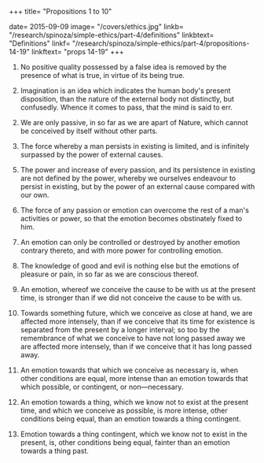 
+++
title=  "Propositions 1 to 10"

date=  2015-09-09
image=  "/covers/ethics.jpg"
linkb=  "/research/spinoza/simple-ethics/part-4/definitions"
linkbtext= "Definitions"
linkf=  "/research/spinoza/simple-ethics/part-4/propositions-14-19"
linkftext=  "props 14-19"
+++


1. No positive quality possessed by a false idea is removed by the presence of what is true, in virtue of its being true. 

<!-- Proof=  Falsehood consists solely in the privation of knowledge which inadequate ideas involve (2.35), nor have they any positive quality on account of which they are called false (2.33.)
Contrariwise, in so far as they are referred to God, they are true (2.32.).
Wherefore, if the positive quality possessed by a false idea were removed by the presence of what is true, in virtue of its being true, a true idea would then be removed by itself, which (4.3.) is absurd.
Therefore, no positive quality possessed by a false idea, etc. Q.E.D.
Note=  This proposition is more clearly understood from 2.16 Coroll. 
 -->


2. Imagination is an idea which indicates the human body's present disposition, than the nature of the external body not distinctly, but confusedly. Whence it comes to pass, that the mind is said to err.

<!-- For instance, when we look at the sun, we conceive that it is distant from us about 200 feet.
In this judgment we err, so long as we are in ignorance of its true distance;
When its true distance is known, the error is removed, but not the imagination; or,
in other words, the idea of the sun, which only explains tho nature of that luminary, in so far as the body is affected thereby= 
Wherefore, though we know the real distance, we shall still nevertheless imagine the sun to be near us.
For, as we said in 2.35. note, we do not imagine the sun to be so near us, because we are ignorant of its true distance, but because the mind conceives the magnitude of the sun to the extent that the body is affected thereby.
Thus, when the rays of the sun falling on the surface of water are reflected into our eyes, we imagine the sun as if it were in the water, though we are aware of its real position; and similarly other imaginations, wherein the mind is deceived, whether they indicate the natural disposition of the body, or that its power of activity is increased or diminished, are not contrary to the truth, and do not vanish at its presence.
It happens indeed that, when we mistakenly fear an evil, the fear vanishes when we hear the true tidings;
but the contrary also happens, namely, that we fear an evil which will certainly come, and our fear vanishes when we hear false tidings; thus imaginations do not vanish at the presence of the truth, in virtue of its being true, but because other imaginations, stronger than the first, supervene and exclude the present existence of that which we imagined, as I have shown in 2.17. -->



2. We are only passive, in so far as we are apart of Nature, which cannot be conceived by itself without other parts. 

<!-- Proof=  We are said to be passive, when something arises in us, whereof we are only a partial cause (3. Def. 2), that is (3. Def. 1), something which cannot be deduced solely from the laws of our nature.
We are passive therefore, in so far as we are a part of Nature, which cannot be conceived by itself without other parts. Q.E.D. -->


3. The force whereby a man persists in existing is limited, and is infinitely surpassed by the power of external causes. 

<!-- Proof=  This is evident from the axiom of this part.
For, when man is given, there is something else—say A—more powerful;
When A is given, there is something else—say B—more powerful than A, and so on to infinity;
Thus the power of man is limited by the power of some other thing, and is infinitely surpassed by the power of external causes. Q.E.D.
  Proposition 4. It is impossible, that man should not be a part of Nature, or that he should be capable of undergoing no changes, save such as can be understood through his nature only as their adequate cause. Proof=  The power, whereby each particular thing, and consequently man, preserves his being, is the power of God or of Nature (1.24. Coroll.).
Not in so far as it is infinite, but in so far as it can be explained by the actual human essence (3.7.).
Thus the power of man, in so far as it is explained through his own actual essence, is a part of the infinite power of God or Nature, in other words, of the essence thereof (1.34.).
This was our first point.
Again, if it were possible, that man should undergo no changes save such as can be understood solely through the nature of man, it would follow that he would not be able to die, but would always necessarily exist; this would be the necessary consequence of a cause whose power was either finite or infinite.
Namely, either of man's power only, inasmuch as he would be capable of removing from himself all changes which could spring from external causes; or of the infinite power of Nature, whereby all individual things would be so ordered, that man should be incapable of undergoing any changes save such as tended towards his own preservation.
But the first alternative is absurd (by the last Prop., the proof of which is universal, and can be applied to all individual things).
Therefore, if it is possible that man should not be capable of undergoing any changes, save such as can be explained solely through his own nature, and consequently that he must always necessarily exist; such a result must follow from God's infinite power and consequently (1.16.) from the necessity of the divine nature, as it is regarded as affected by the idea of any given man, the whole order of nature as conceived under the attributes of extension and thought must be deducible.
It would therefore follow (1.21.) that man is infinite, which (by the first part of this proof) is absurd. It is, therefore, impossible, that man should not undergo any changes save those whereof he is the adequate cause. Q.E.D. -->

<!-- Corollary=  It follows, that man is necessarily always a prey to his passions, that he follows and obeys the general order of nature, and that he accommodates himself thereto, as much as the nature of things demands.    -->


5. The power and increase of every passion, and its persistence in existing are not defined by the power, whereby we ourselves endeavour to persist in existing, but by the power of an external cause compared with our own. 

<!-- Proof=  The essence of a passion cannot be explained through our essence alone (3. Def. 1. and 2.), that is (3.7.), the power of a passion cannot be defined by the power, whereby we ourselves endeavour to persist in existing, but (as is shown in 2.16.) must necessarily be defined by the power of an external cause compared with our own. Q.E.D.  -->


6. The force of any passion or emotion can overcome the rest of a man's activities or power, so that the emotion becomes obstinately fixed to him. 

<!-- Proof=  The force and increase of any passion and its persistence in existing are defined by the power of an external cause compared with our own (by the foregoing Prop.);
Therefore (4.3.) it can overcome a man's power, &e. Q.E.D. -->



7. An emotion can only be controlled or destroyed by another emotion contrary thereto, and with more power for controlling emotion. 

<!-- Proof=  Emotion, in so far as it is referred to the mind, is an idea, whereby the mind affirms of its body a greater or less force of existence than before (cf. the general Definition of the Emotions at the end of Part 3).
When, therefore, the mind is assailed by any emotion, the body is at the same time affected with a modification whereby its power of activity is increased or diminished.
This modification of the body (4.5.) receives from its cause the force for persistence in its being;
which force can only be checked or destroyed by a bodily cause (2.6), in virtue of the body being affected with a modification contrary to (3.5.) and stronger than itself (4. Ax.);
Wherefore (2.12.) the mind is affected by the idea of a modification contrary to, and stronger than the former modification, in other words, (by the general definition of the emotions) the mind will be affected by an emotion contrary to and stronger than the former emotion, which will exclude or destroy the existence of the former emotion; thus an emotion cannot be destroyed nor controlled except by a contrary and stronger emotion. Q.E.D.
  Corollary=  An emotion, in so far as it is referred to the mind, can only be controlled or destroyed through an idea of a modification of the body contrary to, and stronger than, that which we are undergoing.
For the emotion which we undergo can only be checked or destroyed by an emotion contrary to, and stronger than, itself, in other words, (by the general Definition of the Emotions) only by an idea of a modification of the body contrary to, and stronger than, the modification which we undergo. -->


8. The knowledge of good and evil is nothing else but the emotions of pleasure or pain, in so far as we are conscious thereof. 

<!-- Proof=  We call a thing good or evil, when it is of service or the reverse in preserving our being (4. Def. 1 and 2), that is (3.7.), when it increases or diminishes, helps or hinders, our power of activity.
Thus, in so far as we perceive that a thing affects us with pleasure or pain, we call it good or evil; wherefore the knowledge of good and evil is nothing else but the idea of the pleasure or pain, which necessarily follows from that pleasurable or painful emotion (2.22.).
But this idea is united to the emotion in the same way as mind is united to body (2.21.)
That is, there is no real distinction between this idea and the emotion or idea of the modification of the body, save in conception only.
Therefore the knowledge of good and evil is nothing else but the emotion, in so far as we are conscious thereof. Q.E.D. -->


9. An emotion, whereof we conceive the cause to be with us at the present time, is stronger than if we did not conceive the cause to be with us. 

<!-- Proof=  Imagination or conception is the idea, by which the mind regards a thing as present (2. 17. note), but which indicates the disposition of the mind rather than the nature of the external thing (2.16. Coroll. 2.).
An emotion is therefore a conception, in so far as it indicates the disposition of the body.
But a conception (by 2.17.) is stronger, so long as we conceive nothing which excludes the present existence of the external object.
Wherefore an emotion is also stronger or more intense, when we conceive the cause to be with us at the present time, than when we do not conceive the cause to be with us. Q.E.D.
Note=  When I said above in 3.18. that we are affected by the image of what is past or future with the same emotion as if the thing conceived were present, I expressly stated, that this is only true in so far as we look solely to the image of the thing in question itself;
for the thing's nature is unchanged, whether we have conceived it or not;
I did not deny that the image becomes weaker, when we regard as present to us other things which exclude the present existence of the future object= 
I did not expressly call attention to the fact, because I purposed to treat of the strength of the emotions in this part of my work. -->

<!-- Corollary=  The image of something past or future, that is, of a thing which we regard as in relation to time past or time future, to the exclusion of time present, is, when other conditions are equal, weaker than the image of something present.
Consequently an emotion felt towards what is past or future is less intense, other conditions being equal, than an emotion felt towards something present. -->


10. Towards something future, which we conceive as close at hand, we are affected more intensely, than if we conceive that its time for existence is separated from the present by a longer interval; so too by the remembrance of what we conceive to have not long passed away we are affected more intensely, than if we conceive that it has long passed away.

<!-- Proof=  In so far as we conceive a thing as close at hand, or not long passed away, we conceive that which excludes the presence of the object less, than if its period of future existence were more distant from the present, or if it had long passed away (this is obvious) therefore (by the foregoing Prop.) we are, so far, more intensely affected towards it. Q.E.D.  -->

<!-- Corollary=  From the remarks made in Def. vi. of this part it follows that, if objects are separated from the present by a longer period than we can define in conception, though their dates of occurrence be widely separated one from the other, they all affect us equally faintly.  -->


11. An emotion towards that which we conceive as necessary is, when other conditions are equal, more intense than an emotion towards that which possible, or contingent, or non—necessary. 

<!-- Proof=  In so far as we conceive a thing to be necessary, we, to that extent, affirm its existence; on the other hand we deny a thing's existence, in so far as we conceive it not to be necessary (1.33. note. 1.).
Wherefore (4.9.) an emotion towards that which is necessary is, other conditions being equal, more intense than an emotion that which is non—necessary. Q.E.D. -->
  

12. An emotion towards a thing, which we know not to exist at the present time, and which we conceive as possible, is more intense, other conditions being equal, than an emotion towards a thing contingent. 

<!-- Proof=  In so far as we conceive a thing as contingent, we are affected by the conception of some further thing, which would assert the existence of the former (4. Def. 3).
But, on the other hand, we (by hypothesis) conceive certain things, which exclude its present existence.
But, in so far as we conceive a thing to be possible in the future, we there by conceive things which assert its existence (4.4.), that is (3.18.), things which promote hope or fear=  wherefore an emotion towards something possible is more vehement. Q.E.D.

Corollary=  An emotion towards a thing, which we know not to exist in the present, and which we conceive as contingent, is far fainter, than if we conceive the thing to be present with us. Proof=  Emotion towards a thing, which we conceive to exist, is more intense than it would be, if we conceived the thing as future (4.9. Coroll.), and is much more vehement, than if the future time be conceived as far distant from the present (4.10.).

Therefore an emotion towards a thing, whose period of existence we conceive to be far distant from the present, is far fainter, than if we conceive the thing as present.
It is, nevertheless, more intense, than if we conceived the thing as contingent, wherefore an emotion towards a thing, which we regard as contingent, will be far fainter, than if we conceived the thing to be present with us. Q.E.D. -->


13. Emotion towards a thing contingent, which we know not to exist in the present, is, other conditions being equal, fainter than an emotion towards a thing past. 

<!-- Proof=  In so far as we conceive a thing as contingent, we are not affected by the image of any other thing, which asserts the existence of the said thing (4. Def. 3), but, on the other hand (by hypothesis), we conceive certain things excluding its present existence.
But, in so far as we conceive it in relation to time past, we are assumed to conceive something, which recalls the thing to memory, or excites the image thereof (2.18. and note), which is so far the same as regarding it as present (2.17. Coroll.).
Therefore (4.9.) an emotion towards a thing contingent, which we know does not exist in the present, is fainter, other conditions being equal, than an emotion towards a thing past. Q.E.D.
 -->



